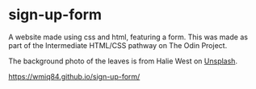 # sign-up-form

A website made using css and html, featuring a form. This was made as part of the Intermediate HTML/CSS pathway on The Odin Project.

The background photo of the leaves is from Halie West on [Unsplash](https://unsplash.com/photos/green-leaf-plant-in-close-up-photography-25xggax4bSA).

https://wmiq84.github.io/sign-up-form/
